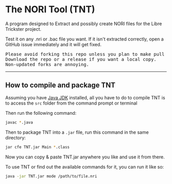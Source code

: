 The NORI Tool (TNT)
===================

A program designed to Extract and possibly create NORI
files for the Libre Trickster project.

Test it on any .nri or .bac file you want. If it isn't extracted correctly, 
open a GitHub issue immediately and it will get fixed.

<pre>
Please avoid forking this repo unless you plan to make pull request.
Download the repo or a release if you want a local copy.
Non-updated forks are annoying.
</pre>

------------------------------------

How to compile and package TNT
----------------------------------

Assuming you have [Java JDK](http://jdk.java.net) installed, all you have to do
to compile TNT is to access the `src` folder from the command prompt or terminal

Then run the following command:
```bash
javac *.java
```

Then to package TNT into a `.jar` file, run this command in the same directory:
```bash
jar cfe TNT.jar Main *.class
```

Now you can copy & paste TNT.jar anywhere you like and use it from there.

To use TNT or find out the available commands for it, you can run it like so:
```bash
java -jar TNT.jar mode /path/to/file.nri
```

